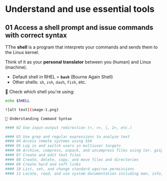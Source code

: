 # Understand and use essential tools

## 01 Access a shell prompt and issue commands with correct syntax

TThe **shell** is a program that interprets your commands and sends them to the Linux kernel.

Think of it as your **personal translator** between you (human) and Linux (machine).

- Default shell in RHEL = **`bash`** (Bourne Again Shell)
- Other shells: `sh`, `zsh`, `dash`, `fish`, etc.

🧪 Check which shell you're using:
```bash
echo $SHELL

![alt text](image-1.png)

🧠 Understanding Command Syntax

#### 02 Use input-output redirection (>, >>, |, 2>, etc.)

#### 03 Use grep and regular expressions to analyze text
#### 04 Access remote systems using SSH
#### 05 Log in and switch users in multiuser targets
#### 06 Archive, compress, unpack, and uncompress files using tar, gzip, and bzip2
#### 07 Create and edit text files
#### 08 Create, delete, copy, and move files and directories
#### 09 Create hard and soft links
#### 10 List, set, and change standard ugo/rwx permissions
#### 11 Locate, read, and use system documentation including man, info, and files in /usr/share/doc